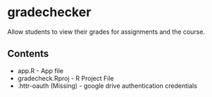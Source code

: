 # gradechecker

Allow students to view their grades for assignments and the course.

## Contents
- app.R - App file
- gradecheck.Rproj - R Project File
- .httr-oauth (Missing) - google drive authentication credentials
